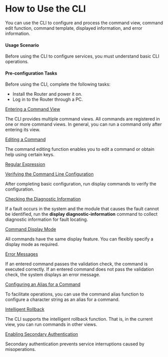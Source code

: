 How to Use the CLI
==================

You can use the CLI to configure and process the command view, command edit function, command template, displayed information, and error information.

#### Usage Scenario

Before using the CLI to configure services, you must understand basic CLI operations.


#### Pre-configuration Tasks

Before using the CLI, complete the following tasks:

* Install the Router and power it on.
* Log in to the Router through a PC.


[Entering a Command View](../../../../software/nev8r10_vrpv8r16/user/vrp/dc_vrp_cli_cfg_0009.html)

The CLI provides multiple command views. All commands are registered in one or more command views. In general, you can run a command only after entering its view.

[Editing a Command](../../../../software/nev8r10_vrpv8r16/user/vrp/dc_vrp_cli_cfg_0010.html)

The command editing function enables you to edit a command or obtain help using certain keys.

[Regular Expression](../../../../software/nev8r10_vrpv8r16/user/vrp/dc_vrp_cli_cfg_0043.html)



[Verifying the Command Line Configuration](../../../../software/nev8r10_vrpv8r16/user/vrp/dc_vrp_cli_cfg_0012.html)

After completing basic configuration, run display commands to verify the configuration.

[Checking the Diagnostic Information](../../../../software/nev8r10_vrpv8r16/user/vrp/dc_vrp_cli_cfg_0030.html)

If a fault occurs in the system and the module that causes the fault cannot be identified, run the **display diagnostic-information** command to collect diagnostic information for fault locating.

[Command Display Mode](../../../../software/nev8r10_vrpv8r16/user/vrp/dc_vrp_cli_cfg_0013.html)

All commands have the same display feature. You can flexibly specify a display mode as required.

[Error Messages](../../../../software/nev8r10_vrpv8r16/user/vrp/dc_vrp_cli_cfg_0014.html)

If an entered command passes the validation check, the command is executed correctly. If an entered command does not pass the validation check, the system displays an error message.

[Configuring an Alias for a Command](../../../../software/nev8r10_vrpv8r16/user/vrp/dc_vrp_cli_cfg_0033.html)

To facilitate operations, you can use the command alias function to configure a character string as an alias for a command.

[Intelligent Rollback](../../../../software/nev8r10_vrpv8r16/user/vrp/dc_vrp_cli_cfg_0038.html)

The CLI supports the intelligent rollback function. That is, in the current view, you can run commands in other views.

[Enabling Secondary Authentication](../../../../software/nev8r10_vrpv8r16/user/vrp/dc_vrp_cli_cfg_0041.html)

Secondary authentication prevents service interruptions caused by misoperations.